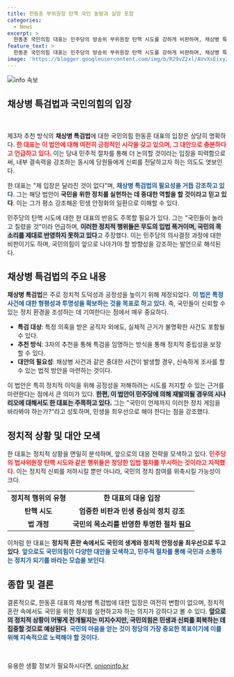 ```yaml
---
title: 한동훈 부위원장 탄핵 국민 놀람과 실망 포함
categories:
  - News
excerpt: >
  한동훈 국민의힘 대표는 민주당의 방송위 부위원장 탄핵 시도를 강하게 비판하며, 채상병 특검법에 대한 자신의 입장이 변하지 않았음을 강조했다. 그는 입법 폭거라며 민생 피해를 우려했다.
feature_text: >
  한동훈 국민의힘 대표는 민주당의 방송위 부위원장 탄핵 시도를 강하게 비판하며, 채상병 특검법에 대한 자신의 입장이 변하지 않았음을 강조했다. 그는 입법 폭거라며 민생 피해를 우려했다.
image: 'https://blogger.googleusercontent.com/img/b/R29vZ2xl/AVvXsEixyZcFfHzMRdzZMjFBmAUKJYCLCGyLL1o632UiGVXcaFdKo_bkvkuCioo0uUKlGfBVcT3P84aROyZIXSBEx3Aw5nCQ3pTgDom1WDC4m8eifvWiAmWEEVb4x6G_l8C0QH225ldMjyaFvpxGEBGNO37VmDTDMHGhJPq73UglMfDca1-0aw/s1600/blogspot.png'
---
```


<p><img src="https://blogger.googleusercontent.com/img/b/R29vZ2xl/AVvXsEixyZcFfHzMRdzZMjFBmAUKJYCLCGyLL1o632UiGVXcaFdKo_bkvkuCioo0uUKlGfBVcT3P84aROyZIXSBEx3Aw5nCQ3pTgDom1WDC4m8eifvWiAmWEEVb4x6G_l8C0QH225ldMjyaFvpxGEBGNO37VmDTDMHGhJPq73UglMfDca1-0aw/s1600/blogspot.png" alt="info 속보" /></p>

<h2 data-ke-size="size26">채상병 특검법과 국민의힘의 입장</h2>

<p data-ke-size="size16">&nbsp;</p>

<p data-ke-size="size16">
제3자 추천 방식의 <b>채상병 특검법</b>에 대한 국민의힘 한동훈 대표의 입장은 상당히 명확하다. <b><span style="color: #ee2323;">한 대표는 이 법안에 대해 여전히 긍정적인 시각을 갖고 있으며, 그 대안으로 충분하다고 언급하고 있다.</span></b> 이는 당내 민주적 절차를 통해 더 논의할 것이라는 입장을 피력함으로써, 내부 결속력을 강조하는 동시에 당원들에게 신뢰를 전달하고자 하는 의도도 엿보인다. 
</p>

<p data-ke-size="size16">
한 대표는 "제 입장은 달라진 것이 없다"며, <b><span style="color: #1a5490;">채상병 특검법의 필요성을 거듭 강조하고 있다</span></b>. 그는 해당 법안이 <b>국민을 위한 정치를 실현하는 데 중대한 역할을 할 것이라고 믿고 있다</b>. 이는 그가 평소 강조해온 민생 안정화의 일환으로 이해할 수 있다.
</p>

<p data-ke-size="size16">
민주당의 탄핵 시도에 대한 한 대표의 반응도 주목할 필요가 있다. 그는 "국민들이 놀라고 질렸을 것"이라 언급하며, <b><span style="background-color: #21538527;">이러한 정치적 행위들은 무도의 입법 폭거이며, 국민의 목소리를 제대로 반영하지 못하고 있다</span></b>고 주장했다. 이는 민주당의 의사결정 과정에 대한 비판이기도 하며, 국민의힘이 앞으로 나아가야 할 방향성을 강조하는 발언으로 해석된다.
</p>

<p data-ke-size="size16">
<h2 data-ke-size="size26">채상병 특검법의 주요 내용</h2>
</p>

<p data-ke-size="size16">
<b>채상병 특검법</b>은 주로 정치적 도덕성과 공정성을 높이기 위해 제정되었다. <b><span style="color: #1a5490;">이 법은 특정 사건에 대한 형평성과 투명성을 확보하는 것을 목표로 하고 있다</span></b>. 즉, 국민들이 신뢰할 수 있는 정치 환경을 조성하는 데 기여한다는 점에서 매우 중요하다. 
</p>

<ul>
<li><b>특검 대상</b>: 특정 의혹을 받은 공직자 외에도, 실체적 근거가 불명확한 사건도 포함될 수 있다.</li>
<li><b>추천 방식</b>: 3자의 추천을 통해 특검을 임명하는 방식을 통해 정치적 중립성을 보장할 수 있다.</li>
<li><b>대안의 필요성</b>: 채상병 사건과 같은 중대한 사건이 발생할 경우, 신속하게 조사를 할 수 있는 법적 방안을 마련하는 것이다.</li>
</ul>

<p data-ke-size="size16">
이 법안은 특히 정치적 이익을 위해 공정성을 저해하려는 시도를 저지할 수 있는 근거를 마련한다는 점에서 큰 의미가 있다. <b><span style="background-color: #21538527;">한편, 이 법안이 민주당에 의해 재발의될 경우의 시나리오에 대해서도 한 대표는 주목하고 있다.</span></b> 그는 "국민이 언제까지 이러한 정치 게임을 바라봐야 하는가?"라고 성토하며, 민생을 최우선으로 해야 한다는 점을 강조했다.
</p>

<p data-ke-size="size16">
<h2 data-ke-size="size26">정치적 상황 및 대안 모색</h2>
</p>

<p data-ke-size="size16">
한 대표는 정치적 상황을 면밀히 분석하며, 앞으로의 대응 전략을 모색하고 있다. <b><span style="color: #ee2323;">민주당의 법사위원장 탄핵 시도와 같은 행위들은 정당한 입법 절차를 무시하는 것이라고 지적했다</span></b>. 이는 정치적 신뢰를 저하시킬 뿐만 아니라, 국민의 정치 참여를 위축시킬 가능성이 크다.
</p>

<table>
<tr>
<td style="text-align: center; height: 17px;"><b>정치적 행위의 유형</b></td>
<td style="text-align: center; height: 17px;"><b>한 대표의 대응 입장</b></td>
</tr>
<tr>
<td style="text-align: center; height: 17px;"><b>탄핵 시도</b></td>
<td style="text-align: center; height: 17px;"><b>엄중한 비판과 민생 중심의 정치 강조</b></td>
</tr>
<tr>
<td style="text-align: center; height: 17px;"><b>법 개정</b></td>
<td style="text-align: center; height: 17px;"><b>국민의 목소리를 반영한 투명한 절차 필요</b></td>
</tr>
</table>

<p data-ke-size="size16">
이처럼 한 대표는 <b>정치적 혼란 속에서도 국민의 생계와 정치적 안정성을 최우선으로 두고 있다</b>. <b><span style="color: #1a5490;">앞으로도 국민의힘이 다양한 대안을 모색하고, 민주적 절차를 통해 국민과 소통하는 정치가 되기를 바라는 모습을 보인다</span></b>.
</p>

<p data-ke-size="size16">
<h2 data-ke-size="size26">종합 및 결론</h2>
</p>

<p data-ke-size="size16">
결론적으로, 한동훈 대표의 채상병 특검법에 대한 입장은 여전히 변함이 없으며, 정치적 혼란 속에서도 국민을 위한 정치를 실현하고자 하는 의지가 강하다고 볼 수 있다. <b><span style="background-color: #21538527;">앞으로의 정치적 상황이 어떻게 전개될지는 미지수지만, 국민의힘은 민생과 신뢰를 회복하는 데 집중할 것으로 예상된다</span></b>. <b><span style="color: #1a5490;">국민의 마음을 얻는 것이 정당의 가장 중요한 목표이기에 이를 위해 지속적으로 노력해야 할 것이다.</span></b>
</p>

<p data-ke-size="size16">&nbsp;</p>
유용한 생활 정보가 필요하시다면, <a href="https://onioninfo.kr" rel="dofollow">onioninfo.kr</a>


